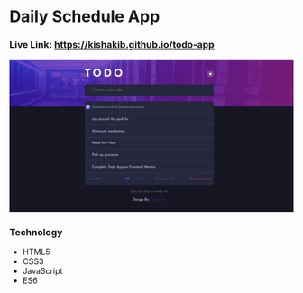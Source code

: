 # Daily Schedule App

### Live Link: https://kishakib.github.io/todo-app

![Alt text](images/project-preview.jpg)

### Technology

- HTML5
- CSS3
- JavaScript
- ES6